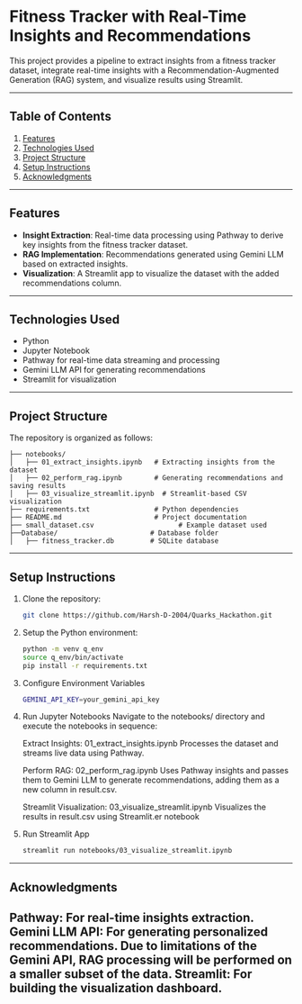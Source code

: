 # Fitness Tracker with Real-Time Insights and Recommendations  

This project provides a pipeline to extract insights from a fitness tracker dataset, integrate real-time insights with a Recommendation-Augmented Generation (RAG) system, and visualize results using Streamlit.  

---

## Table of Contents  
1. [Features](#features)  
2. [Technologies Used](#technologies-used)  
3. [Project Structure](#project-structure)  
4. [Setup Instructions](#setup-instructions)  
5. [Acknowledgments](#acknowledgments)  

---

## Features  
- **Insight Extraction**: Real-time data processing using Pathway to derive key insights from the fitness tracker dataset.  
- **RAG Implementation**: Recommendations generated using Gemini LLM based on extracted insights.  
- **Visualization**: A Streamlit app to visualize the dataset with the added recommendations column.  

---

## Technologies Used  
- Python  
- Jupyter Notebook  
- Pathway for real-time data streaming and processing  
- Gemini LLM API for generating recommendations  
- Streamlit for visualization  

---

## Project Structure  
The repository is organized as follows:  
```plaintext  
├── notebooks/  
│   ├── 01_extract_insights.ipynb   # Extracting insights from the dataset  
│   ├── 02_perform_rag.ipynb        # Generating recommendations and saving results  
│   ├── 03_visualize_streamlit.ipynb  # Streamlit-based CSV visualization  
├── requirements.txt                # Python dependencies  
├── README.md                       # Project documentation  
├── small_dataset.csv                     # Example dataset used  
├──Database/                       # Database folder  
│   ├── fitness_tracker.db         # SQLite database  
```

---

## Setup Instructions  
1. Clone the repository:  
   ```bash  
   git clone https://github.com/Harsh-D-2004/Quarks_Hackathon.git
   ```
2. Setup the Python environment:  
    ```bash 
    python -m venv q_env  
    source q_env/bin/activate  
    pip install -r requirements.txt
    ```
3. Configure Environment Variables
    ```bash 
    GEMINI_API_KEY=your_gemini_api_key  
    ```
4. Run Jupyter Notebooks
    Navigate to the notebooks/ directory and execute the notebooks in sequence:

    Extract Insights: 01_extract_insights.ipynb
    Processes the dataset and streams live data using Pathway.

    Perform RAG: 02_perform_rag.ipynb
    Uses Pathway insights and passes them to Gemini LLM to generate recommendations, adding them as a new column in result.csv.

    Streamlit Visualization: 03_visualize_streamlit.ipynb
    Visualizes the results in result.csv using Streamlit.er notebook  

5. Run Streamlit App
    ```bash
    streamlit run notebooks/03_visualize_streamlit.ipynb  
    ```
---

## Acknowledgments
Pathway: For real-time insights extraction.
Gemini LLM API: For generating personalized recommendations. Due to limitations of the Gemini API, RAG processing will be performed on a smaller subset of the data.
Streamlit: For building the visualization dashboard.
---